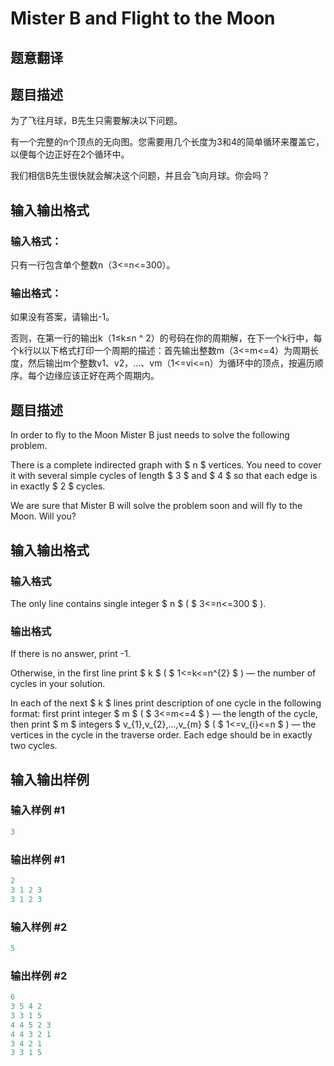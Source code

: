 # Mister B and Flight to the Moon

## 题意翻译

## 题目描述

为了飞往月球，B先生只需要解决以下问题。

有一个完整的n个顶点的无向图。您需要用几个长度为3和4的简单循环来覆盖它，以便每个边正好在2个循环中。

我们相信B先生很快就会解决这个问题，并且会飞向月球。你会吗？

## 输入输出格式

### 输入格式：

只有一行包含单个整数n（3<=n<=300）。

### 输出格式：

如果没有答案，请输出-1。

否则，在第一行的输出k（1≤k≤n ^ 2）的号码在你的周期解，在下一个k行中，每个k行以以下格式打印一个周期的描述：首先输出整数m（3<=m<=4）为周期长度，然后输出m个整数v1、v2，…、vm（1<=vi<=n）为循环中的顶点，按遍历顺序。每个边缘应该正好在两个周期内。

## 题目描述

In order to fly to the Moon Mister B just needs to solve the following problem.

There is a complete indirected graph with $ n $ vertices. You need to cover it with several simple cycles of length $ 3 $ and $ 4 $ so that each edge is in exactly $ 2 $ cycles.

We are sure that Mister B will solve the problem soon and will fly to the Moon. Will you?

## 输入输出格式

### 输入格式

The only line contains single integer $ n $ ( $ 3<=n<=300 $ ).

### 输出格式

If there is no answer, print -1.

Otherwise, in the first line print $ k $ ( $ 1<=k<=n^{2} $ ) — the number of cycles in your solution.

In each of the next $ k $ lines print description of one cycle in the following format: first print integer $ m $ ( $ 3<=m<=4 $ ) — the length of the cycle, then print $ m $ integers $ v_{1},v_{2},...,v_{m} $ ( $ 1<=v_{i}<=n $ ) — the vertices in the cycle in the traverse order. Each edge should be in exactly two cycles.

## 输入输出样例

### 输入样例 #1

```cpp
3

```
### 输出样例 #1

```cpp
2
3 1 2 3
3 1 2 3

```
### 输入样例 #2

```cpp
5

```
### 输出样例 #2

```cpp
6
3 5 4 2
3 3 1 5
4 4 5 2 3
4 4 3 2 1
3 4 2 1
3 3 1 5

```
